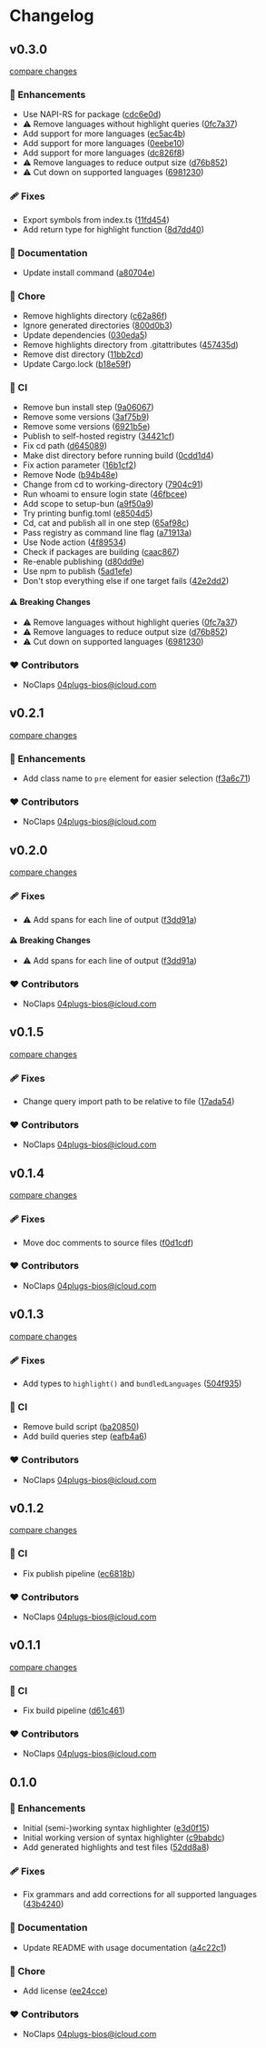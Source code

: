 # Changelog

## v0.3.0

[compare changes](https://gitlab.com/noClaps/highlight/compare/v0.2.1...v0.3.0)

### 🚀 Enhancements

- Use NAPI-RS for package ([cdc6e0d](https://gitlab.com/noClaps/highlight/commit/cdc6e0d))
- ⚠️  Remove languages without highlight queries ([0fc7a37](https://gitlab.com/noClaps/highlight/commit/0fc7a37))
- Add support for more languages ([ec5ac4b](https://gitlab.com/noClaps/highlight/commit/ec5ac4b))
- Add support for more languages ([0eebe10](https://gitlab.com/noClaps/highlight/commit/0eebe10))
- Add support for more languages ([dc826f8](https://gitlab.com/noClaps/highlight/commit/dc826f8))
- ⚠️  Remove languages to reduce output size ([d76b852](https://gitlab.com/noClaps/highlight/commit/d76b852))
- ⚠️  Cut down on supported languages ([6981230](https://gitlab.com/noClaps/highlight/commit/6981230))

### 🩹 Fixes

- Export symbols from index.ts ([11fd454](https://gitlab.com/noClaps/highlight/commit/11fd454))
- Add return type for highlight function ([8d7dd40](https://gitlab.com/noClaps/highlight/commit/8d7dd40))

### 📖 Documentation

- Update install command ([a80704e](https://gitlab.com/noClaps/highlight/commit/a80704e))

### 🏡 Chore

- Remove highlights directory ([c62a86f](https://gitlab.com/noClaps/highlight/commit/c62a86f))
- Ignore generated directories ([800d0b3](https://gitlab.com/noClaps/highlight/commit/800d0b3))
- Update dependencies ([030eda5](https://gitlab.com/noClaps/highlight/commit/030eda5))
- Remove highlights directory from .gitattributes ([457435d](https://gitlab.com/noClaps/highlight/commit/457435d))
- Remove dist directory ([11bb2cd](https://gitlab.com/noClaps/highlight/commit/11bb2cd))
- Update Cargo.lock ([b18e59f](https://gitlab.com/noClaps/highlight/commit/b18e59f))

### 🤖 CI

- Remove bun install step ([9a06067](https://gitlab.com/noClaps/highlight/commit/9a06067))
- Remove some versions ([3af75b9](https://gitlab.com/noClaps/highlight/commit/3af75b9))
- Remove some versions ([6921b5e](https://gitlab.com/noClaps/highlight/commit/6921b5e))
- Publish to self-hosted registry ([34421cf](https://gitlab.com/noClaps/highlight/commit/34421cf))
- Fix cd path ([d645089](https://gitlab.com/noClaps/highlight/commit/d645089))
- Make dist directory before running build ([0cdd1d4](https://gitlab.com/noClaps/highlight/commit/0cdd1d4))
- Fix action parameter ([16b1cf2](https://gitlab.com/noClaps/highlight/commit/16b1cf2))
- Remove Node ([b94b48e](https://gitlab.com/noClaps/highlight/commit/b94b48e))
- Change from cd to working-directory ([7904c91](https://gitlab.com/noClaps/highlight/commit/7904c91))
- Run whoami to ensure login state ([46fbcee](https://gitlab.com/noClaps/highlight/commit/46fbcee))
- Add scope to setup-bun ([a9f50a9](https://gitlab.com/noClaps/highlight/commit/a9f50a9))
- Try printing bunfig.toml ([e8504d5](https://gitlab.com/noClaps/highlight/commit/e8504d5))
- Cd, cat and publish all in one step ([65af98c](https://gitlab.com/noClaps/highlight/commit/65af98c))
- Pass registry as command line flag ([a71913a](https://gitlab.com/noClaps/highlight/commit/a71913a))
- Use Node action ([4f89534](https://gitlab.com/noClaps/highlight/commit/4f89534))
- Check if packages are building ([caac867](https://gitlab.com/noClaps/highlight/commit/caac867))
- Re-enable publishing ([d80dd9e](https://gitlab.com/noClaps/highlight/commit/d80dd9e))
- Use npm to publish ([5ad1efe](https://gitlab.com/noClaps/highlight/commit/5ad1efe))
- Don't stop everything else if one target fails ([42e2dd2](https://gitlab.com/noClaps/highlight/commit/42e2dd2))

#### ⚠️ Breaking Changes

- ⚠️  Remove languages without highlight queries ([0fc7a37](https://gitlab.com/noClaps/highlight/commit/0fc7a37))
- ⚠️  Remove languages to reduce output size ([d76b852](https://gitlab.com/noClaps/highlight/commit/d76b852))
- ⚠️  Cut down on supported languages ([6981230](https://gitlab.com/noClaps/highlight/commit/6981230))

### ❤️ Contributors

- NoClaps <04plugs-bios@icloud.com>

## v0.2.1

[compare changes](https://gitlab.com/noClaps/highlight/compare/v0.2.0...v0.2.1)

### 🚀 Enhancements

- Add class name to `pre` element for easier selection ([f3a6c71](https://gitlab.com/noClaps/highlight/commit/f3a6c71))

### ❤️ Contributors

- NoClaps <04plugs-bios@icloud.com>

## v0.2.0

[compare changes](https://gitlab.com/noClaps/highlight/compare/v0.1.5...v0.2.0)

### 🩹 Fixes

- ⚠️  Add spans for each line of output ([f3dd91a](https://gitlab.com/noClaps/highlight/commit/f3dd91a))

#### ⚠️ Breaking Changes

- ⚠️  Add spans for each line of output ([f3dd91a](https://gitlab.com/noClaps/highlight/commit/f3dd91a))

### ❤️ Contributors

- NoClaps <04plugs-bios@icloud.com>

## v0.1.5

[compare changes](https://gitlab.com/noClaps/highlight/compare/v0.1.4...v0.1.5)

### 🩹 Fixes

- Change query import path to be relative to file ([17ada54](https://gitlab.com/noClaps/highlight/commit/17ada54))

### ❤️ Contributors

- NoClaps <04plugs-bios@icloud.com>

## v0.1.4

[compare changes](https://gitlab.com/noClaps/highlight/compare/v0.1.3...v0.1.4)

### 🩹 Fixes

- Move doc comments to source files ([f0d1cdf](https://gitlab.com/noClaps/highlight/commit/f0d1cdf))

### ❤️ Contributors

- NoClaps <04plugs-bios@icloud.com>

## v0.1.3

[compare changes](https://gitlab.com/noClaps/highlight/compare/v0.1.2...v0.1.3)

### 🩹 Fixes

- Add types to `highlight()` and `bundledLanguages` ([504f935](https://gitlab.com/noClaps/highlight/commit/504f935))

### 🤖 CI

- Remove build script ([ba20850](https://gitlab.com/noClaps/highlight/commit/ba20850))
- Add build queries step ([eafb4a6](https://gitlab.com/noClaps/highlight/commit/eafb4a6))

### ❤️ Contributors

- NoClaps <04plugs-bios@icloud.com>

## v0.1.2

[compare changes](https://gitlab.com/noClaps/highlight/compare/v0.1.1...v0.1.2)

### 🤖 CI

- Fix publish pipeline ([ec6818b](https://gitlab.com/noClaps/highlight/commit/ec6818b))

### ❤️ Contributors

- NoClaps <04plugs-bios@icloud.com>

## v0.1.1

[compare changes](https://gitlab.com/noClaps/highlight/compare/v0.1.0...v0.1.1)

### 🤖 CI

- Fix build pipeline ([d61c461](https://gitlab.com/noClaps/highlight/commit/d61c461))

### ❤️ Contributors

- NoClaps <04plugs-bios@icloud.com>

## 0.1.0


### 🚀 Enhancements

- Initial (semi-)working syntax highlighter ([e3d0f15](https://gitlab.com/noClaps/highlight/commit/e3d0f15))
- Initial working version of syntax highlighter ([c9babdc](https://gitlab.com/noClaps/highlight/commit/c9babdc))
- Add generated highlights and test files ([52dd8a8](https://gitlab.com/noClaps/highlight/commit/52dd8a8))

### 🩹 Fixes

- Fix grammars and add corrections for all supported languages ([43b4240](https://gitlab.com/noClaps/highlight/commit/43b4240))

### 📖 Documentation

- Update README with usage documentation ([a4c22c1](https://gitlab.com/noClaps/highlight/commit/a4c22c1))

### 🏡 Chore

- Add license ([ee24cce](https://gitlab.com/noClaps/highlight/commit/ee24cce))

### ❤️ Contributors

- NoClaps <04plugs-bios@icloud.com>
